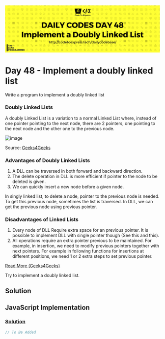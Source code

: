 ![cover](./cover.png)

# Day 48 - Implement a doubly linked list

Write a program to implement a doubly linked list

### Doubly Linked Lists

A doubly Linked List is a variation to a normal Linked List where, instead of one pointer pointing to the next node, there are 2 pointers, one pointing to the next node and the other one to the previous node.

![image](https://user-images.githubusercontent.com/26179770/53316858-6f783980-38ef-11e9-82f5-996aeb8bf08f.png)

Source: [Geeks4Geeks](https://www.geeksforgeeks.org/doubly-linked-list/)

### Advantages of Doubly Linked Lists 

1. A DLL can be traversed in both forward and backward direction.
2. The delete operation in DLL is more efficient if pointer to the node to be deleted is given.
3. We can quickly insert a new node before a given node.

In singly linked list, to delete a node, pointer to the previous node is needed. To get this previous node, sometimes the list is traversed. In DLL, we can get the previous node using previous pointer.

### Disadvantages of Linked Lists

1. Every node of DLL Require extra space for an previous pointer. It is possible to implement DLL with single pointer though (See this and this).
2. All operations require an extra pointer previous to be maintained. For example, in insertion, we need to modify previous pointers together with next pointers. For example in following functions for insertions at different positions, we need 1 or 2 extra steps to set previous pointer.

[Read More (Geeks4Geeks)](https://www.geeksforgeeks.org/doubly-linked-list/)

Try to implement a doubly linked list.

## Solution

## JavaScript Implementation

### [Solution](./JavaScript/dll.js)

```js
// To Be Added
```